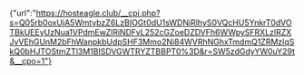 {"url":"https://hosteagle.club/__cpi.php?s=Q05rb0oxUjA5WmtybzZ6LzBIOGt0dU1sWDNiRlhyS0VQcHU5YnkrT0dVOTBkUEEyUzNua1VPdmEwZlRiNDFvL252cGZoeDZDVFh6WWpySFRXLzlRZXJvVEhGUnM2bFhWanpkbUdpSHF3Mmo2Ni84WVRhNGhxTmdmQ1ZRMzlqSkQ0bHJTOStmZTl3M1BISDVGWTRYZTBBPT0%3D&r=SW5zdGdyYW0uY29t&__cpo=1"}
